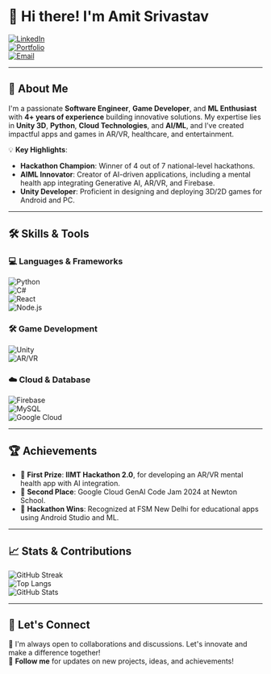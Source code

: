 # 👋 Hi there! I'm Amit Srivastav  
[![LinkedIn](https://img.shields.io/badge/LinkedIn-AmitSrivastav-blue?style=flat-square&logo=linkedin)](https://www.linkedin.com/in/amit-srivastav-85bb36276/)  
[![Portfolio](https://img.shields.io/badge/Portfolio-AmitSrivastavPortfolio-darkgreen?style=flat-square&logo=about-dot-me)](https://srivamit.github.io/portfolio2024/)  
[![Email](https://img.shields.io/badge/Email-srivastavamit20000@gmail.com-red?style=flat-square&logo=gmail)](mailto:srivastavamit20000@gmail.com)  

---

## 🚀 About Me  
I'm a passionate **Software Engineer**, **Game Developer**, and **ML Enthusiast** with **4+ years of experience** building innovative solutions. My expertise lies in **Unity 3D**, **Python**, **Cloud Technologies**, and **AI/ML**, and I’ve created impactful apps and games in AR/VR, healthcare, and entertainment.

💡 **Key Highlights**:  
- **Hackathon Champion**: Winner of 4 out of 7 national-level hackathons.  
- **AIML Innovator**: Creator of AI-driven applications, including a mental health app integrating Generative AI, AR/VR, and Firebase.  
- **Unity Developer**: Proficient in designing and deploying 3D/2D games for Android and PC.

---

## 🛠️ Skills & Tools  
### 💻 Languages & Frameworks  
![Python](https://img.shields.io/badge/Python-3670A0?style=for-the-badge&logo=python&logoColor=ffdd54)  
![C#](https://img.shields.io/badge/C%23-239120?style=for-the-badge&logo=csharp&logoColor=white)  
![React](https://img.shields.io/badge/React-20232A?style=for-the-badge&logo=react&logoColor=61DAFB)  
![Node.js](https://img.shields.io/badge/Node.js-339933?style=for-the-badge&logo=nodedotjs&logoColor=white)  

### 🛠️ Game Development  
![Unity](https://img.shields.io/badge/Unity-100000?style=for-the-badge&logo=unity&logoColor=white)  
![AR/VR](https://img.shields.io/badge/AR%2FVR-FF6F00?style=for-the-badge&logo=virtual-reality&logoColor=white)  

### ☁️ Cloud & Database  
![Firebase](https://img.shields.io/badge/Firebase-FFCA28?style=for-the-badge&logo=firebase&logoColor=white)  
![MySQL](https://img.shields.io/badge/MySQL-005C84?style=for-the-badge&logo=mysql&logoColor=white)  
![Google Cloud](https://img.shields.io/badge/Google_Cloud-4285F4?style=for-the-badge&logo=googlecloud&logoColor=white)  

---

## 🏆 Achievements  
- 🥇 **First Prize**: **IIMT Hackathon 2.0**, for developing an AR/VR mental health app with AI integration.  
- 🥈 **Second Place**: Google Cloud GenAI Code Jam 2024 at Newton School.  
- 🏅 **Hackathon Wins**: Recognized at FSM New Delhi for educational apps using Android Studio and ML. 

---

## 📈 Stats & Contributions  
![GitHub Streak](https://streak-stats.demolab.com?user=srivamit&theme=radical&hide_border=true)  
![Top Langs](https://github-readme-stats.vercel.app/api/top-langs/?username=srivamit&layout=compact&theme=radical&hide_border=true)  
![GitHub Stats](https://github-readme-stats.vercel.app/api?username=srivamit&show_icons=true&theme=radical&hide_border=true)  

---

## 🤝 Let's Connect  
💬 I'm always open to collaborations and discussions. Let's innovate and make a difference together!  
🌟 **Follow me** for updates on new projects, ideas, and achievements!
